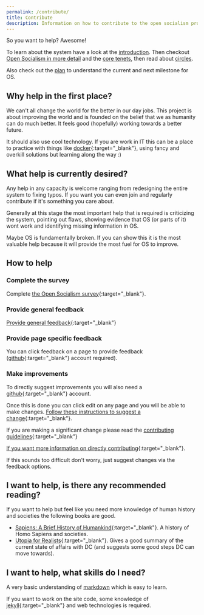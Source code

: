 ```yaml
---
permalink: /contribute/
title: Contribute
description: Information on how to contribute to the open socialism project.
---
```


So you want to help? Awesome!

To learn about the system have a look at the [introduction](/introduction). Then checkout [Open Socialism in more detail](/open-socialism) and the [core tenets](/open-socialism/core-tenets), then read about [circles](/open-socialism/hierarchy/circles).

Also check out the [plan](/plan) to understand the current and next milestone for OS.

## Why help in the first place?

We can't all change the world for the better in our day jobs. This project is about improving the world and is founded on the belief that we as humanity can do much better. It feels good (hopefully) working towards a better future.

It should also use cool technology. If you are work in IT this can be a place to practice with things like [docker](https://www.docker.com/products/docker-engine){:target="_blank"}, using fancy and overkill solutions but learning along the way :)

## What help is currently desired?

Any help in any capacity is welcome ranging from redesigning the entire system to fixing typos. If you want you can even join and regularly contribute if it's something you care about.

Generally at this stage the most important help that is required is criticizing the system, pointing out flaws, showing evidence that OS (or parts of it) wont work and identifying missing information in OS.

Maybe OS is fundamentally broken. If you can show this it is the most valuable help because it will provide the most fuel for OS to improve.

## How to help

### Complete the survey

Complete [the Open Socialism survey](https://docs.google.com/forms/d/e/1FAIpQLSfE_MH5VYb82YSmVgENdMArXByNpOG4tb0i8J0t4ccjMtawgg/viewform){:target="_blank"}.

### Provide general feedback

[Provide general feedback](https://docs.google.com/forms/d/1FFv6d9JLqP23ZSKLjj63bPuzKtl6VaSRxqDM4VdFYdg/viewform){:target="_blank"}

### Provide page specific feedback

You can click feedback on a page to provide feedback ([github](https://github.com/join){:target="_blank"} account required).

### Make improvements

To directly suggest improvements you will also need a [github](https://github.com/join){:target="_blank"} account.

Once this is done you can click edit on any page and you will be able to make changes. [Follow these instructions to suggest a change](https://help.github.com/articles/editing-files-in-your-repository){:target="_blank"}.

If you are making a significant change please read the [contributing guidelines](https://github.com/open-socialism/open-socialism-site/blob/master/CONTRIBUTING.md){:target="_blank"}

[If you want more information on directly contributing](https://github.com/open-socialism/open-socialism-site/issues/1){:target="_blank"}.

If this sounds too difficult don't worry, just suggest changes via the feedback options.

## I want to help, is there any recommended reading?

If you want to help but feel like you need more knowledge of human history and societies the following books are good.

* [Sapiens: A Brief History of Humankind](https://www.amazon.com/Sapiens-Humankind-Yuval-Noah-Harari/dp/0062316095){:target="_blank"}. A history of Homo Sapiens and societies.
* [Utopia for Realists](https://en.wikipedia.org/wiki/Utopia_for_Realists_(book)){:target="_blank"}. Gives a good summary of the current state of affairs with DC (and suggests some good steps DC can move towards).

## I want to help, what skills do I need?

A very basic understanding of [markdown](https://www.markdownguide.org) which is easy to learn.

If you want to work on the site code, some knowledge of [jekyll](https://jekyllrb.com/){:target="_blank"} and web technologies is required.
